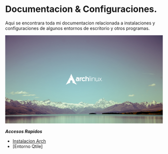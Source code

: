 # Documentacion & Configuraciones.

Aqui se encontrara toda mi documentacion relacionada a instalaciones y configuraciones de algunos entornos de escritorio y otros programas.
 
![InstalacionArch](images/3.jpg)

***Accesos Rapidos***
- [Instalacion Arch](https://github.com/Angelcedillo/Documentacion/tree/main/Instalacion%20Arch)
- [Entorno Qtile]
